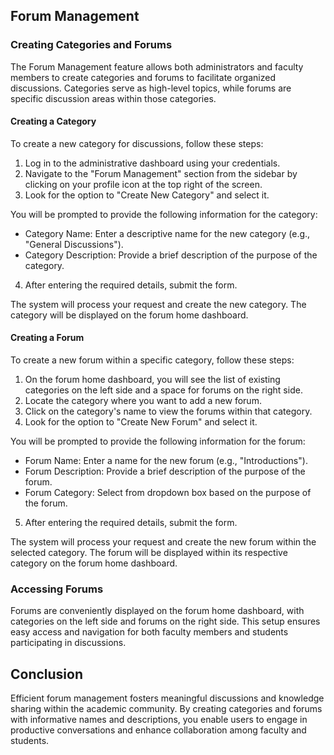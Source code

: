 ## Forum Management

### Creating Categories and Forums

The Forum Management feature allows both administrators and faculty members to create categories and forums to facilitate organized discussions. Categories serve as high-level topics, while forums are specific discussion areas within those categories.

#### Creating a Category

To create a new category for discussions, follow these steps:

1. Log in to the administrative dashboard using your credentials.
2. Navigate to the "Forum Management" section from the sidebar by clicking on your profile icon at the top right of the screen.
3. Look for the option to "Create New Category" and select it.

You will be prompted to provide the following information for the category:

- Category Name: Enter a descriptive name for the new category (e.g., "General Discussions").
- Category Description: Provide a brief description of the purpose of the category.

4. After entering the required details, submit the form.

The system will process your request and create the new category. The category will be displayed on the forum home dashboard.

#### Creating a Forum

To create a new forum within a specific category, follow these steps:

1. On the forum home dashboard, you will see the list of existing categories on the left side and a space for forums on the right side.
2. Locate the category where you want to add a new forum.
3. Click on the category's name to view the forums within that category.
4. Look for the option to "Create New Forum" and select it.

You will be prompted to provide the following information for the forum:

- Forum Name: Enter a name for the new forum (e.g., "Introductions").
- Forum Description: Provide a brief description of the purpose of the forum.
- Forum Category: Select from dropdown box based on the purpose of the forum.

5. After entering the required details, submit the form.

The system will process your request and create the new forum within the selected category. The forum will be displayed within its respective category on the forum home dashboard.

### Accessing Forums

Forums are conveniently displayed on the forum home dashboard, with categories on the left side and forums on the right side. This setup ensures easy access and navigation for both faculty members and students participating in discussions.

## Conclusion

Efficient forum management fosters meaningful discussions and knowledge sharing within the academic community. By creating categories and forums with informative names and descriptions, you enable users to engage in productive conversations and enhance collaboration among faculty and students.
